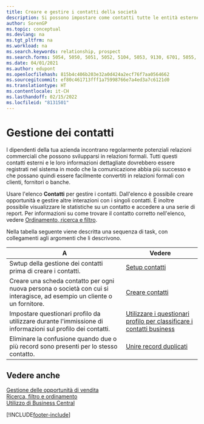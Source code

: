 ```yaml
---
title: Creare e gestire i contatti della società
description: Si possono impostare come contatti tutte le entità esterne con cui si ha una relazione d'affari, ad esempio prospetti, clienti, fornitori e consulenti.
author: SorenGP
ms.topic: conceptual
ms.devlang: na
ms.tgt_pltfrm: na
ms.workload: na
ms.search.keywords: relationship, prospect
ms.search.forms: 5054, 5050, 5051, 5052, 5104, 5053, 9130, 6701, 5055, 1604
ms.date: 04/01/2021
ms.author: edupont
ms.openlocfilehash: 815b4c406b203e32a0d424a2ecf76f7aa0564662
ms.sourcegitcommit: ef80c461713fff1a75998766e7a4ed3a7c6121d0
ms.translationtype: HT
ms.contentlocale: it-CH
ms.lasthandoff: 02/15/2022
ms.locfileid: "8131501"
---
```

# <a name="managing-contacts"></a>Gestione dei contatti

I dipendenti della tua azienda incontrano regolarmente potenziali relazioni commerciali che possono svilupparsi in relazioni formali. Tutti questi contatti esterni e le loro informazioni dettagliate dovrebbero essere registrati nel sistema in modo che la comunicazione abbia più successo e che possano quindi essere facilmente convertiti in relazioni formali con clienti, fornitori o banche.

Usare l'elenco **Contatti** per gestire i contatti. Dall'elenco è possibile creare opportunità e gestire altre interazioni con i singoli contatti. È inoltre possibile visualizzare le statistiche su un contatto e accedere a una serie di report. Per informazioni su come trovare il contatto corretto nell'elenco, vedere [Ordinamento, ricerca e filtro](ui-enter-criteria-filters.md).  

Nella tabella seguente viene descritta una sequenza di task, con collegamenti agli argomenti che li descrivono.

| A | Vedere |
| --- | --- |
| Swtup della gestione dei contatti prima di creare i contatti. |[Setup contatti](marketing-setup-contacts.md) |
| Creare una scheda contatto per ogni nuova persona o società con cui si interagisce, ad esempio un cliente o un fornitore. |[Creare contatti](marketing-create-contact-companies.md) |
|Impostare questionari profilo da utilizzare durante l'immissione di informazioni sul profilo dei contatti.|[Utilizzare i questionari profilo per classificare i contatti business](marketing-create-contact-profile-questionnaire.md)|
|Eliminare la confusione quando due o più record sono presenti per lo stesso contatto.|[Unire record duplicati](sales-how-merge-duplicate-records.md)|

## <a name="see-also"></a>Vedere anche

[Gestione delle opportunità di vendita](marketing-manage-sales-opportunities.md)  
[Ricerca, filtro e ordinamento](ui-enter-criteria-filters.md)  
[Utilizzo di Business Central](ui-work-product.md)  


[!INCLUDE[footer-include](includes/footer-banner.md)]